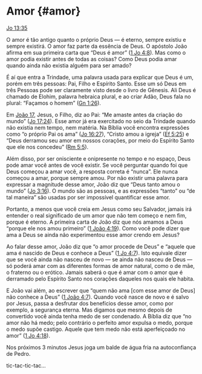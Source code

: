 # Amor {#amor}

[Jo 13:35](http://bibliaonline.com.br/acf/jo/13/35)

O amor é tão antigo quanto o próprio Deus — é eterno, sempre existiu e sempre existirá. O amor faz parte da essência de Deus. O apóstolo João afirma em sua primeira carta que “Deus é amor” ([1 Jo 4:8](http://bibliaonline.com.br/acf/1jo/4/8)). Mas como o amor podia existir antes de todas as coisas? Como Deus podia amar quando ainda não existia alguém para ser amado?

É aí que entra a Trindade, uma palavra usada para explicar que Deus é um, porém em três pessoas: Pai, Filho e Espírito Santo. Esse um só Deus em três Pessoas pode ser claramente visto desde o livro de Gênesis. Ali Deus é chamado de Elohim, palavra hebraica plural, e ao criar Adão, Deus fala no plural: “Façamos o homem” ([Gn 1:26](http://bibliaonline.com.br/acf/gn/1/26)).

Em [João 17](http://bibliaonline.com.br/acf/jo/17), Jesus, o Filho, diz ao Pai: “Me amaste antes da criação do mundo” ([Jo 17:24](http://bibliaonline.com.br/acf/jo/17/24)). Esse amor já era exercitado no seio da Trindade quando não existia nem tempo, nem matéria. Na Bíblia você encontra expressões como “o próprio Pai os ama” ([Jo 16:27](http://bibliaonline.com.br/acf/jo/16/27)), “Cristo amou a igreja” ([Ef 5:25](http://bibliaonline.com.br/acf/ef/5/25)) e “Deus derramou seu amor em nossos corações, por meio do Espírito Santo que ele nos concedeu” ([Rm 5:5](http://bibliaonline.com.br/acf/rm/5/5)).

Além disso, por ser onisciente e onipresente no tempo e no espaço, Deus pode amar você antes de você existir. Se você perguntar quando foi que Deus começou a amar você, a resposta correta é “nunca”. Ele nunca começou a amar, porque sempre amou. Por não existir uma palavra para expressar a magnitude desse amor, João diz que “Deus tanto amou o mundo” ([Jo 3:16](http://bibliaonline.com.br/acf/jo/3/16)). O mundo são as pessoas, e as expressões “tanto” ou “de tal maneira” são usadas por ser impossível quantificar esse amor.

Portanto, a menos que você creia em Jesus como seu Salvador, jamais irá entender o real significado de um amor que não tem começo e nem fim, porque é eterno. A primeira carta de João diz que nós amamos a Deus “porque ele nos amou primeiro” ([1 João 4:19](http://bibliaonline.com.br/acf/1jo/4/19)). Como você pode dizer que ama a Deus se ainda não experimentou esse amor crendo em Jesus?

Ao falar desse amor, João diz que “o amor procede de Deus” e “aquele que ama é nascido de Deus e conhece a Deus” ([1 Jo 4:7](http://bibliaonline.com.br/acf/1jo/4/7)). Isto equivale dizer que se você ainda não nasceu de novo — se ainda não nasceu de Deus — só poderá amar com as diferentes formas de amor natural, como o de mãe, o fraterno ou o erótico. Jamais saberá o que é amar com o amor que é derramado pelo Espírito Santo nos corações daqueles nos quais ele habita.

E João vai além, ao escrever que “quem não ama [com esse amor de Deus] não conhece a Deus” ([1 João 4:7](http://bibliaonline.com.br/acf/1jo/4/7)). Quando você nasce de novo e é salvo por Jesus, passa a desfrutar dos benefícios desse amor, como por exemplo, a segurança eterna. Mas digamos que mesmo depois de convertido você ainda tenha medo de ser condenado. A Bíblia diz que “no amor não há medo; pelo contrário o perfeito amor expulsa o medo, porque o medo supõe castigo. Aquele que tem medo não está aperfeiçoado no amor” ([1 Jo 4:18](http://bibliaonline.com.br/acf/1jo/4/18)).

Nos próximos 3 minutos Jesus joga um balde de água fria na autoconfiança de Pedro.

tic-tac-tic-tac...